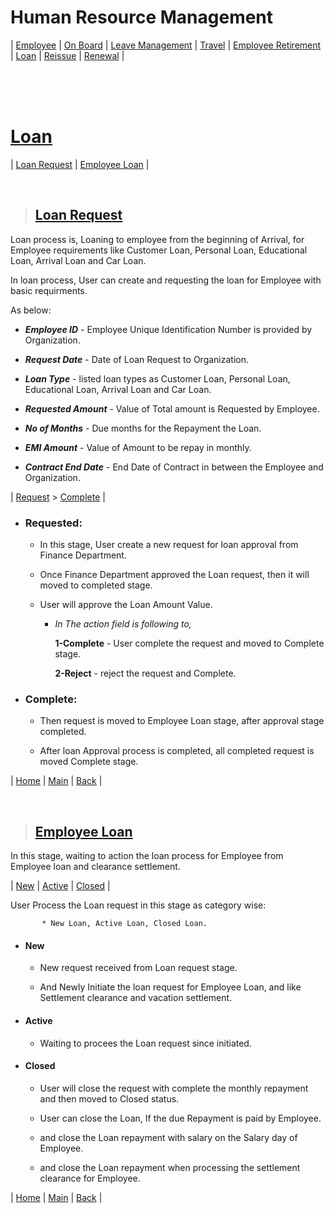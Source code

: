 # **Human Resource Management**



| [Employee](#employee) | [On Board](#on-board) | [Leave Management](#leave-management) | [Travel](#travel) | [Employee Retirement](#employee-retirement) | [Loan](#loan) | [Reissue](#reissue) | [Renewal](#renewal) |

<br>
<br>
<br>

# **[Loan](#human-resource-management)**



| [Loan Request](#loan-request) | [Employee Loan](#employee-loan) |

<br>

> ## **[Loan Request](#loan)**

Loan process is, Loaning to employee from the beginning of Arrival, for Employee requirements like Customer Loan, Personal Loan, Educational Loan, Arrival Loan and Car Loan.

In loan process, User can create and requesting the loan for Employee with basic requirments.

As below:

* **_Employee ID_** - Employee Unique Identification Number is provided by Organization.

* **_Request Date_** - Date of Loan Request to Organization.

* **_Loan Type_** - listed loan types as Customer Loan, Personal Loan, Educational Loan, Arrival Loan and Car Loan.

* **_Requested Amount_** - Value of Total amount is Requested by Employee.

* **_No of Months_** - Due months for the Repayment the Loan.

* **_EMI Amount_** - Value of Amount to be repay in monthly.

* **_Contract End Date_** - End Date of Contract in between the Employee and Organization.

| [Request](#requested) > [Complete](#complete) |

- ### **Requested:**

  - In this stage, User create a new request for loan approval from Finance Department.

  - Once Finance Department approved the Loan request, then it will moved to completed stage.

  - User will approve the Loan Amount Value.

      - *In The action field is following to,*

        **1-Complete** - User complete the request and moved to Complete stage.

        **2-Reject** - reject the request and Complete.


- ### **Complete:**

   - Then request is moved to Employee Loan stage, after approval stage completed.

   - After loan Approval process is completed, all completed request is moved Complete stage.




| [Home](#human-resource-management) | [Main](#loan) | [Back](#loan-request) |

<br>

> ## **[Employee Loan](#loan)**

In this stage, waiting to action the loan process for Employee from Employee loan and clearance settlement.

| [New](#new) | [Active](#active) | [Closed](#closed) |

User Process the Loan request in this stage as category wise:

           * New Loan, Active Loan, Closed Loan.

- #### **New**

  - New request received from Loan request stage.

  - And Newly Initiate the loan request for Employee Loan, and like Settlement clearance and vacation settlement.

- #### **Active**

  - Waiting to procees the Loan request since initiated.

- #### **Closed**

  -  User will close the request with complete the monthly repayment and then moved to Closed status.

  -  User can close the Loan, If the due Repayment is paid by Employee.

  - and close the Loan repayment with salary on the Salary day of Employee.

  - and close the Loan repayment when processing the settlement clearance for Employee.

| [Home](#human-resource-management) | [Main](#loan) | [Back](#employee-loan) |

<br>
<br>
<br>

